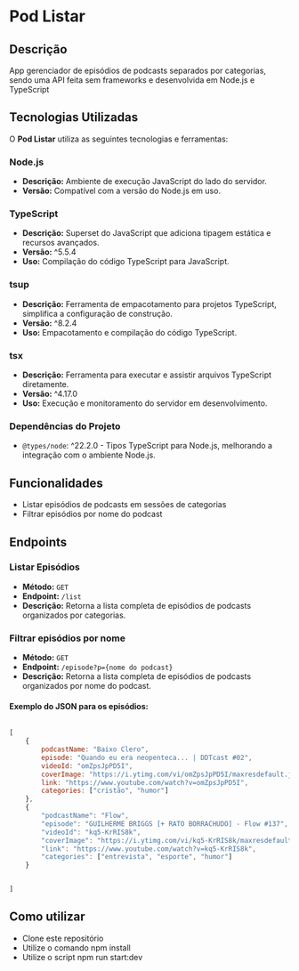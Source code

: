 # Pod Listar

## Descrição

App gerenciador de episódios de podcasts separados por categorias, sendo uma API feita sem frameworks e desenvolvida em Node.js e TypeScript

## Tecnologias Utilizadas

O **Pod Listar** utiliza as seguintes tecnologias e ferramentas:

### Node.js

- **Descrição:** Ambiente de execução JavaScript do lado do servidor.
- **Versão:** Compatível com a versão do Node.js em uso.

### TypeScript

- **Descrição:** Superset do JavaScript que adiciona tipagem estática e recursos avançados.
- **Versão:** ^5.5.4
- **Uso:** Compilação do código TypeScript para JavaScript.

### tsup

- **Descrição:** Ferramenta de empacotamento para projetos TypeScript, simplifica a configuração de construção.
- **Versão:** ^8.2.4
- **Uso:** Empacotamento e compilação do código TypeScript.

### tsx

- **Descrição:** Ferramenta para executar e assistir arquivos TypeScript diretamente.
- **Versão:** ^4.17.0
- **Uso:** Execução e monitoramento do servidor em desenvolvimento.

### Dependências do Projeto

- `@types/node`: ^22.2.0 - Tipos TypeScript para Node.js, melhorando a integração com o ambiente Node.js.

## Funcionalidades

- Listar episódios de podcasts em sessões de categorias
- Filtrar episódios por nome do podcast

## Endpoints 

### Listar Episódios

- **Método:** `GET`
- **Endpoint:** `/list`
- **Descrição:** Retorna a lista completa de episódios de podcasts organizados por categorias.

### Filtrar episódios por nome

- **Método:** `GET`
- **Endpoint:** `/episode?p={nome do podcast}`
- **Descrição:** Retorna a lista completa de episódios de podcasts organizados por nome do podcast.

#### Exemplo do JSON para os episódios:

```js

[
    {
        podcastName: "Baixo Clero",
        episode: "Quando eu era neopenteca... | DDTcast #02",
        videoId: "omZpsJpPD5I",
        coverImage: "https://i.ytimg.com/vi/omZpsJpPD5I/maxresdefault.jpg",
        link: "https://www.youtube.com/watch?v=omZpsJpPD5I",
        categories: ["cristão", "humor"]
    },
    {
        "podcastName": "Flow",
        "episode": "GUILHERME BRIGGS [+ RATO BORRACHUDO] - Flow #137",
        "videoId": "kq5-KrRIS8k",
        "coverImage": "https://i.ytimg.com/vi/kq5-KrRIS8k/maxresdefault.jpg",
        "link": "https://www.youtube.com/watch?v=kq5-KrRIS8k",
        "categories": ["entrevista", "esporte", "humor"]
    }


]


```

## Como utilizar

- Clone este repositório
- Utilize o comando npm install
- Utilize o script npm run start:dev